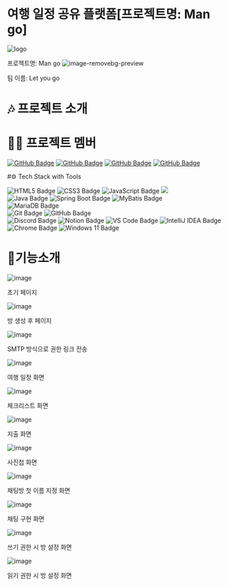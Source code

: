 # 여행 일정 공유 플랫폼[프로젝트명: Man go]

![logo](https://github.com/user-attachments/assets/e9d1b08b-a689-4da2-969a-456e85d6f9d4)

프로젝트명: Man go
![image-removebg-preview](https://github.com/user-attachments/assets/a6724a0a-9226-4a68-9f9d-bda7b76007fe)

팀 이름: Let you go

# 🎶 프로젝트 소개


# 🧑‍🦰 프로젝트 멤버
[![GitHub Badge](https://img.shields.io/badge/anjun0413-181717?logo=github&logoColor=white&labelColor=181717)](https://github.com/anjun0413)
[![GitHub Badge](https://img.shields.io/badge/rlawjdgkr-181717?logo=github&logoColor=white&labelColor=181717)](https://github.com/rlawjdgkr)
[![GitHub Badge](https://img.shields.io/badge/seyoung0314-181717?logo=github&logoColor=white&labelColor=181717)](https://github.com/seyoung0314)
[![GitHub Badge](https://img.shields.io/badge/chchch928-181717?logo=github&logoColor=white&labelColor=181717)](https://github.com/chchch928)


#⚙️ Tech Stack with Tools

![HTML5 Badge](https://img.shields.io/badge/HTML5-E34F26?logo=html5&logoColor=white)
![CSS3 Badge](https://img.shields.io/badge/CSS3-1572B6?logo=css3&logoColor=white)
![JavaScript Badge](https://img.shields.io/badge/JavaScript-F7DF1E?logo=javascript&logoColor=black&labelColor=F7DF1E)
<img src="https://img.shields.io/badge/React-61DAFB?style=flat-square&logo=React&logoColor=black"/>
<br>
![Java Badge](https://img.shields.io/badge/Java-007396?logo=openjdk&logoColor=white&labelColor=007396)
![Spring Boot Badge](https://img.shields.io/badge/Spring%20Boot-6DB33F?logo=springboot&logoColor=white)
![MyBatis Badge](https://img.shields.io/badge/MyBatis-007396?logo=mybatis&logoColor=white)
<br>
![MariaDB Badge](https://img.shields.io/badge/MariaDB-003545?logo=mariadb&logoColor=white)<br>
![Git Badge](https://img.shields.io/badge/Git-F05032?logo=git&logoColor=white)
![GitHub Badge](https://img.shields.io/badge/GitHub-181717?logo=github&logoColor=white)<br>
![Discord Badge](https://img.shields.io/badge/Discord-5865F2?logo=discord&logoColor=white)
![Notion Badge](https://img.shields.io/badge/Notion-000000?logo=notion&logoColor=white)
![VS Code Badge](https://img.shields.io/badge/Visual%20Studio%20Code-007ACC?logo=visual-studio-code&logoColor=white)
![IntelliJ IDEA Badge](https://img.shields.io/badge/IntelliJ_Ultimate-000000?logo=intellijidea&logoColor=white&labelColor=000000)<br>
![Chrome Badge](https://img.shields.io/badge/Chrome-4285F4?logo=googlechrome&logoColor=white)
![Windows 11 Badge](https://img.shields.io/badge/Windows%2011-0078D6?logo=windows&logoColor=white)



# 🎈기능소개
![image](https://github.com/user-attachments/assets/f7393b70-3372-440e-b2fb-3115b984e67e)

초기 페이지

![image](https://github.com/user-attachments/assets/ad871759-a1e6-492c-8e9d-cb8627605988)

방 생성 후 페이지

![image](https://github.com/user-attachments/assets/124b38dc-0d60-4c54-82e1-ce80f29ba3de)

SMTP 방식으로 권한 링크 전송

![image](https://github.com/user-attachments/assets/a66575ad-3863-438e-9fdf-1ba8b72a872c)

여행 일정 화면

![image](https://github.com/user-attachments/assets/1f671493-7269-4677-99f0-6a0872c8abf5)

체크리스트 화면

![image](https://github.com/user-attachments/assets/1c996b17-e29f-4dfa-b410-9c776bfcfa1a)

지출 화면

![image](https://github.com/user-attachments/assets/6a1ed6e5-d91c-4feb-a537-5ae2886644f2)

사진첩 화면

![image](https://github.com/user-attachments/assets/7ad8dd58-ab08-4488-90c3-3c3a0e3ef8cb)

채팅방 첫 이름 지정 화면

![image](https://github.com/user-attachments/assets/3f1453f1-f063-4b6d-aced-8787f2959ee5)

채팅 구현 화면

![image](https://github.com/user-attachments/assets/c3d70590-aca9-4f7b-beb4-2c250fa6bb9b)

쓰기 권한 시 방 설정 화면

![image](https://github.com/user-attachments/assets/7bc04dee-dae4-47d0-b342-4a277807a2e2)

읽기 권한 시 방 설정 화면












